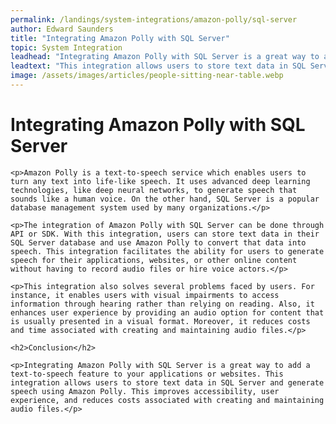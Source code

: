 ```yaml
---
permalink: /landings/system-integrations/amazon-polly/sql-server
author: Edward Saunders
title: "Integrating Amazon Polly with SQL Server"
topic: System Integration
leadhead: "Integrating Amazon Polly with SQL Server is a great way to add a text-to-speech feature to your applications or websites"
leadtext: "This integration allows users to store text data in SQL Server and generate speech using Amazon Polly. This improves accessibility, user experience, and reduces costs associated with creating and maintaining audio files."
image: /assets/images/articles/people-sitting-near-table.webp
---
```

<div class="arttext">	<h1>Integrating Amazon Polly with SQL Server</h1>

	<p>Amazon Polly is a text-to-speech service which enables users to turn any text into life-like speech. It uses advanced deep learning technologies, like deep neural networks, to generate speech that sounds like a human voice. On the other hand, SQL Server is a popular database management system used by many organizations.</p>

	<p>The integration of Amazon Polly with SQL Server can be done through API or SDK. With this integration, users can store text data in their SQL Server database and use Amazon Polly to convert that data into speech. This integration facilitates the ability for users to generate speech for their applications, websites, or other online content without having to record audio files or hire voice actors.</p>

	<p>This integration also solves several problems faced by users. For instance, it enables users with visual impairments to access information through hearing rather than relying on reading. Also, it enhances user experience by providing an audio option for content that is usually presented in a visual format. Moreover, it reduces costs and time associated with creating and maintaining audio files.</p>

	<h2>Conclusion</h2>

	<p>Integrating Amazon Polly with SQL Server is a great way to add a text-to-speech feature to your applications or websites. This integration allows users to store text data in SQL Server and generate speech using Amazon Polly. This improves accessibility, user experience, and reduces costs associated with creating and maintaining audio files.</p>
</div>